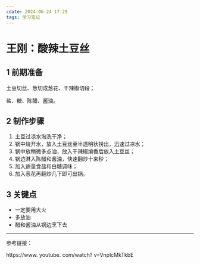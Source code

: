 ```yaml
---
cdate: 2024-06-24 17:29
tags: 学习笔记 
---
```


# 王刚：酸辣土豆丝

## 1 前期准备

土豆切丝、葱切成葱花、干辣椒切段；

盐、糖、陈醋、酱油。

## 2 制作步骤

1. 土豆过凉水淘洗干净；
2. 锅中烧开水，放入土豆丝至半透明状捞出，迅速过凉水；
3. 锅中放稍微多点油，放入干辣椒煸香后放入土豆丝；
4. 锅边淋入陈醋和酱油，快速翻炒十来秒；
5. 加入适量食盐和白糖调味；
6. 加入葱花再翻炒几下即可出锅。

## 3 关键点

- 一定要用大火
- 多放油
- 醋和酱油从锅边烹下去

---

参考链接：

https://www. youtube. com/watch? v=VnplcMkTkbE